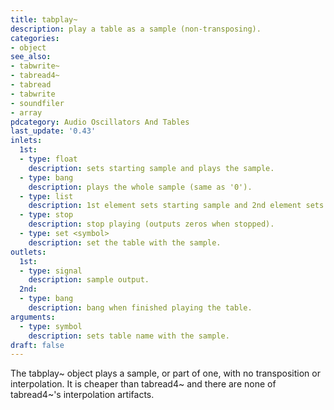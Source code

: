 ```yaml
---
title: tabplay~
description: play a table as a sample (non-transposing).
categories:
- object
see_also:
- tabwrite~
- tabread4~
- tabread
- tabwrite
- soundfiler
- array
pdcategory: Audio Oscillators And Tables
last_update: '0.43'
inlets:
  1st:
  - type: float
    description: sets starting sample and plays the sample.
  - type: bang
    description: plays the whole sample (same as '0').
  - type: list
    description: 1st element sets starting sample and 2nd element sets duration in samples.
  - type: stop
    description: stop playing (outputs zeros when stopped).
  - type: set <symbol>
    description: set the table with the sample.
outlets:
  1st:
  - type: signal
    description: sample output.
  2nd:
  - type: bang
    description: bang when finished playing the table.
arguments:
  - type: symbol
    description: sets table name with the sample.
draft: false
---
```

The tabplay~ object plays a sample, or part of one, with no transposition or interpolation. It is cheaper than tabread4~ and there are none of tabread4~'s interpolation artifacts.